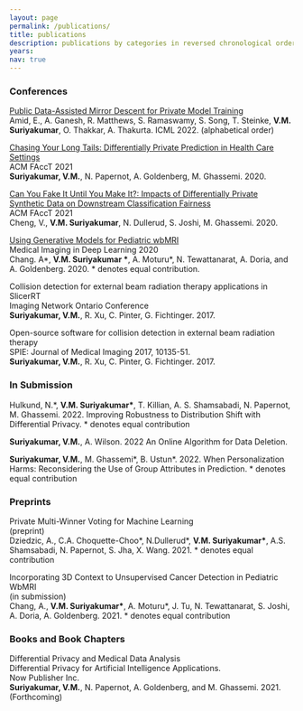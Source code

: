 ```yaml
---
layout: page
permalink: /publications/
title: publications
description: publications by categories in reversed chronological order.
years:
nav: true
---
```

### Conferences
[Public Data-Assisted Mirror Descent for Private Model Training](https://arxiv.org/abs/2112.00193)   
Amid, E., A. Ganesh, R. Matthews, S. Ramaswamy, S. Song, T. Steinke, **V.M. Suriyakumar**, O. Thakkar, A. Thakurta. ICML 2022. (alphabetical order)

[Chasing Your Long Tails: Differentially Private Prediction in Health Care Settings](https://arxiv.org/abs/2010.06667)    
ACM FAccT 2021  
**Suriyakumar, V.M.**, N. Papernot, A. Goldenberg, M. Ghassemi. 2020.

[Can You Fake It Until You Make It?: Impacts of Differentially Private Synthetic Data on Downstream Classification Fairness ](https://dl.acm.org/doi/10.1145/3442188.3445879)  
ACM FAccT 2021  
Cheng, V., **V.M. Suriyakumar**, N. Dullerud, S. Joshi, M. Ghassemi. 2020.

[Using Generative Models for Pediatric wbMRI](https://arxiv.org/abs/2006.00727)   
Medical Imaging in Deep Learning 2020  
Chang. A\*, **V.M. Suriyakumar \***, A. Moturu\*, N. Tewattanarat, A. Doria, and A. Goldenberg.  2020. * denotes equal contribution.

Collision detection for external beam radiation therapy applications in SlicerRT  
Imaging Network Ontario Conference  
**Suriyakumar, V.M.**, R. Xu, C. Pinter, G. Fichtinger.  2017.

Open-source software for collision detection in external beam radiation therapy  
SPIE: Journal of Medical Imaging 2017, 10135-51.  
**Suriyakumar, V.M.**, R. Xu, C. Pinter, G. Fichtinger. 2017. 

### In Submission

Hulkund, N.*, **V.M. Suriyakumar\***, T. Killian, A. S. Shamsabadi, N. Papernot, M. Ghassemi. 2022. Improving Robustness to Distribution Shift with Differential Privacy. * denotes equal contribution

**Suriyakumar, V.M.**, A. Wilson. 2022 An Online Algorithm for Data Deletion.

**Suriyakumar, V.M.**, M. Ghassemi*, B. Ustun*. 2022. When Personalization Harms: Reconsidering the Use of Group Attributes in Prediction. * denotes equal contribution


### Preprints

Private Multi-Winner Voting for Machine Learning  
(preprint)  
Dziedzic, A., C.A. Choquette-Choo*, N.Dullerud*, **V.M. Suriyakumar\***, A.S. Shamsabadi, N. Papernot, S. Jha, X. Wang. 2021. * denotes equal contribution

Incorporating 3D Context to Unsupervised Cancer Detection in Pediatric WbMRI  
(in submission)  
Chang, A., **V.M. Suriyakumar\***, A. Moturu\*, J. Tu, N. Tewattanarat, S. Joshi, A. Doria, A. Goldenberg. 2021. * denotes equal contribution

<!-- ### Refereed Workshops

The Challenges of Differentially Private Prediction in Healthcare    
IJCAI 2021 AI 4 Social Good Workshop organized by Harvard CRCS (Long Talk).     
**Suriyakumar, V.M.**, N. Papernot, A. Goldenberg, and M. Ghassemi. 2020. 

The Challenges of Differentially Private Prediction in Healthcare   
NeurIPS 2020 Privacy Preserving Machine Learning Workshop    
**Suriyakumar, V.M.**, N. Papernot, A. Goldenberg, and M. Ghassemi. 2020.

The Pitfalls of Differentially Private Prediction in Healthcare    
Theory and Practice of Differential Privacy 2020    
**Suriyakumar, V.M.**, N. Papernot, A. Goldenberg, and M. Ghassemi. 2020.  -->

### Books and Book Chapters

Differential Privacy and Medical Data Analysis  
Differential Privacy for Artificial Intelligence Applications.   
Now Publisher Inc.  
**Suriyakumar, V.M.**, N. Papernot, A. Goldenberg, and M. Ghassemi. 2021. (Forthcoming)

